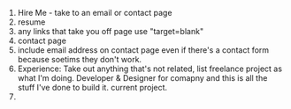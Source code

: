 1. Hire Me - take to an email or contact page
2. resume
3. any links that take you off page use "target=blank"
4. contact page
5. include email address on contact page even if there's a contact form because soetims they don't work.
6. Experience: Take out anything that's not related, list freelance project as what I'm doing. Developer & Designer for comapny and this is all the stuff I've done to build it. current project.
7. 